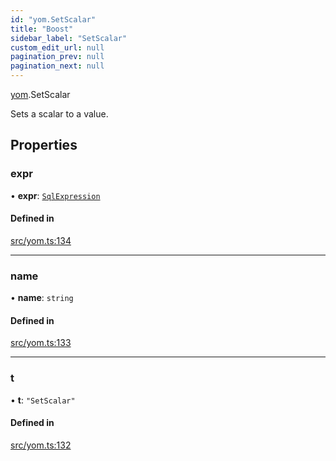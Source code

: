 ```yaml
---
id: "yom.SetScalar"
title: "Boost"
sidebar_label: "SetScalar"
custom_edit_url: null
pagination_prev: null
pagination_next: null
---
```


[yom](../namespaces/yom.md).SetScalar

Sets a scalar to a value.

## Properties

### expr

• **expr**: [`SqlExpression`](../namespaces/yom.md#sqlexpression)

#### Defined in

[src/yom.ts:134](https://github.com/yolmio/boost/blob/b239488/src/yom.ts#L134)

___

### name

• **name**: `string`

#### Defined in

[src/yom.ts:133](https://github.com/yolmio/boost/blob/b239488/src/yom.ts#L133)

___

### t

• **t**: ``"SetScalar"``

#### Defined in

[src/yom.ts:132](https://github.com/yolmio/boost/blob/b239488/src/yom.ts#L132)
